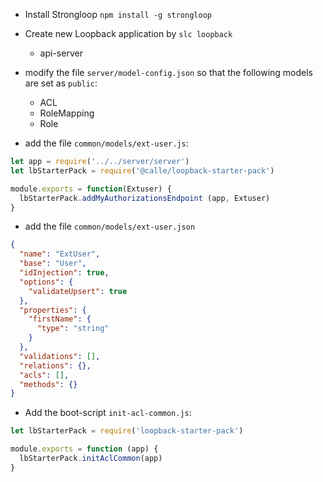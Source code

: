 - Install Strongloop `npm install -g strongloop`
- Create new Loopback application by `slc loopback`
  - api-server

- modify the file `server/model-config.json` so that the following models are set as `public`:
  - ACL
  - RoleMapping
  - Role

- add the file `common/models/ext-user.js`:

```javascript
let app = require('../../server/server')
let lbStarterPack = require('@calle/loopback-starter-pack')

module.exports = function(Extuser) {
  lbStarterPack.addMyAuthorizationsEndpoint (app, Extuser)
}
```

- add the file `common/models/ext-user.json`

```json
{
  "name": "ExtUser",
  "base": "User",
  "idInjection": true,
  "options": {
    "validateUpsert": true
  },
  "properties": {
    "firstName": {
      "type": "string"
    }
  },
  "validations": [],
  "relations": {},
  "acls": [],
  "methods": {}
}
```

- Add the boot-script `init-acl-common.js`:

```javascript
let lbStarterPack = require('loopback-starter-pack')

module.exports = function (app) {
  lbStarterPack.initAclCommon(app)
}
```
